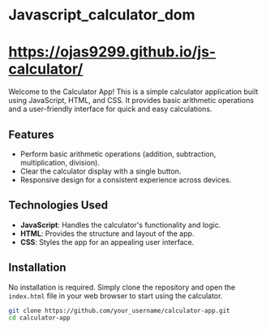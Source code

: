 ﻿# Javascript_calculator_dom
 # https://ojas9299.github.io/js-calculator/

Welcome to the Calculator App! This is a simple calculator application built using JavaScript, HTML, and CSS. It provides basic arithmetic operations and a user-friendly interface for quick and easy calculations.

## Features

- Perform basic arithmetic operations (addition, subtraction, multiplication, division).
- Clear the calculator display with a single button.
- Responsive design for a consistent experience across devices.

## Technologies Used

- **JavaScript**: Handles the calculator's functionality and logic.
- **HTML**: Provides the structure and layout of the app.
- **CSS**: Styles the app for an appealing user interface.

## Installation

No installation is required. Simply clone the repository and open the `index.html` file in your web browser to start using the calculator.

```bash
git clone https://github.com/your_username/calculator-app.git
cd calculator-app
```
